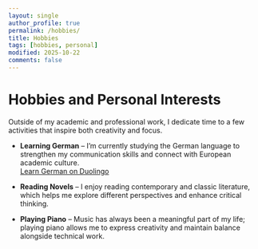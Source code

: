 ```yaml
---
layout: single
author_profile: true
permalink: /hobbies/
title: Hobbies
tags: [hobbies, personal]
modified: 2025-10-22
comments: false
---
```


# **Hobbies and Personal Interests**

Outside of my academic and professional work, I dedicate time to a few activities that inspire both creativity and focus.

* **Learning German** – I’m currently studying the German language to strengthen my communication skills and connect with European academic culture.  
  [Learn German on Duolingo](https://www.duolingo.com/course/de/en/Learn-German)

* **Reading Novels** – I enjoy reading contemporary and classic literature, which helps me explore different perspectives and enhance critical thinking.

* **Playing Piano** – Music has always been a meaningful part of my life; playing piano allows me to express creativity and maintain balance alongside technical work.
